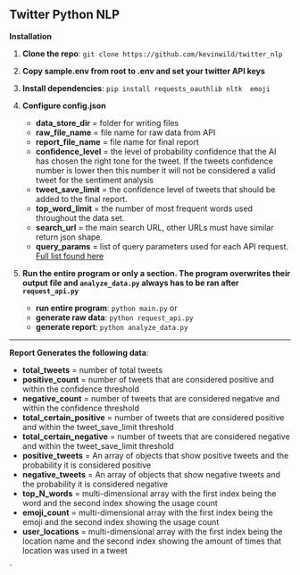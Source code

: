 ## Twitter Python NLP

**Installation**

 1. **Clone the repo**: `git clone https://github.com/kevinwild/twitter_nlp`

 2. **Copy sample.env from root to .env and set your twitter API keys**

 3. **Install dependencies**: 
  `pip install requests_oauthlib nltk  emoji`

  4. **Configure config.json**
	  - **data_store_dir** = folder for writing files
	   - **raw_file_name** = file name for raw data from API 
	   - **report_file_name** = file name for final report
	   - **confidence_level** = the level of  probability confidence that the AI has chosen the right tone for the tweet. If the tweets confidence number is lower then this number it will not be considered a valid tweet for the sentiment analysis
	   - **tweet_save_limit** = the confidence level of tweets that should be added to the final report. 
	   - **top_word_limit** = the number of most frequent words used throughout the data set.
	   - **search_url** = the main search URL,  other URLs must have similar return json shape.
	   - **query_params** = list of query parameters used for each API request. [Full list found here](https://developer.twitter.com/en/docs/tweets/search/api-reference/get-search-tweets) 
5. **Run the entire program or only a section. The program overwrites their output file and `analyze_data.py` always has to be ran after `request_api.py`**
	- **run entire program**: `python main.py`
	or
	- **generate raw data**: `python request_api.py`
	- 	**generate report**: `python analyze_data.py`

---
**Report Generates the following data**:
- **total_tweets** = number of total tweets
- **positive_count** = number of tweets that are considered positive and within the confidence threshold
- 	**negative_count** = number of tweets that are considered negative and within the confidence threshold
-	**total_certain_positive** = number of tweets that are considered positive and within the tweet_save_limit threshold
-	**total_certain_negative** = number of tweets that are considered negative and within the tweet_save_limit threshold
-	**positive_tweets** = An array of objects that show positive tweets and the probability it is considered positive
- **negative_tweets** = An array of objects that show negative tweets and the probability it is considered negative
-	**top_N_words** = multi-dimensional array with the first index being the word and the second index showing the usage count
-	**emoji_count** = multi-dimensional array with the first index being the emoji and the second index showing the usage count
-	**user_locations** = multi-dimensional array with the first index being the location name and the second index showing the amount of times that location was used in a tweet

`



  
